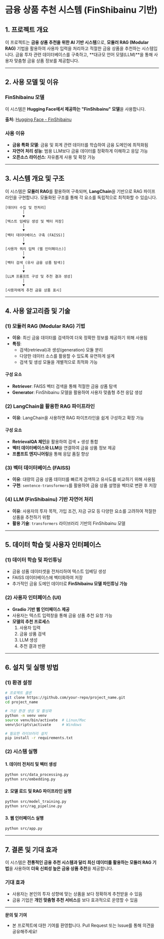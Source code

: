 # 금융 상품 추천 시스템 (FinShibainu 기반)

## 1. 프로젝트 개요

이 프로젝트는 **금융 상품 추천을 위한 AI 기반 시스템**으로, **모듈러 RAG (Modular RAG)** 기법을 활용하여 사용자 입력을 처리하고 적절한 금융 상품을 추천하는 시스템입니다. 금융 투자 관련 데이터베이스를 구축하고, **대규모 언어 모델(LLM)**을 통해 사용자 맞춤형 금융 상품 정보를 제공합니다.

---

## 2. 사용 모델 및 이유

### **FinShibainu 모델**
이 시스템은 **Hugging Face에서 제공하는 "FinShibainu" 모델**을 사용합니다.

**출처:** [Hugging Face - FinShibainu](https://huggingface.co/FinShibainu)

### **사용 이유**
- **금융 특화 모델**: 금융 및 회계 관련 데이터를 학습하여 금융 도메인에 최적화됨
- **자연어 처리 성능**: 범용 LLM보다 금융 데이터를 정확하게 이해하고 응답 가능
- **오픈소스 라이선스**: 자유롭게 사용 및 확장 가능

---

## 3. 시스템 개요 및 구조

이 시스템은 **모듈러 RAG**를 활용하여 구축되며, **LangChain**을 기반으로 RAG 파이프라인을 구현합니다. 모듈화된 구조를 통해 각 요소를 독립적으로 최적화할 수 있습니다.

```plaintext
[데이터 수집 및 전처리]
        │
        ▼
[텍스트 임베딩 생성 및 벡터 저장]
        │
        ▼
[벡터 데이터베이스 구축 (FAISS)]
        │
        ▼
[사용자 쿼리 입력 (웹 인터페이스)]
        │
        ▼
[벡터 검색 (유사 금융 상품 탐색)]
        │
        ▼
[LLM 프롬프트 구성 및 추천 결과 생성]
        │
        ▼
[사용자에게 추천 금융 상품 표시]
```

---

## 4. 사용 알고리즘 및 기술

### (1) **모듈러 RAG (Modular RAG) 기법**
- **이유**: 최신 금융 데이터를 검색하여 더욱 정확한 정보를 제공하기 위해 사용됨
- **특징**:
  - 검색(retrieval)과 생성(generation) 모듈 분리
  - 다양한 데이터 소스를 활용할 수 있도록 유연하게 설계
  - 검색 및 생성 모듈을 개별적으로 최적화 가능

#### **구성 요소**
- **Retriever**: FAISS 벡터 검색을 통해 적절한 금융 상품 탐색
- **Generator**: FinShibainu 모델을 활용하여 사용자 맞춤형 추천 응답 생성

### (2) **LangChain을 활용한 RAG 파이프라인**
- **이유**: LangChain을 사용하면 RAG 파이프라인을 쉽게 구성하고 확장 가능

#### **구성 요소**
- **RetrievalQA 체인**을 활용하여 검색 + 생성 통합
- **벡터 데이터베이스와 LLM**을 연결하여 금융 상품 정보 제공
- **프롬프트 엔지니어링**을 통해 응답 품질 향상

### (3) **벡터 데이터베이스 (FAISS)**
- **이유**: 대량의 금융 상품 데이터를 빠르게 검색하고 유사도를 비교하기 위해 사용됨
- **구현**: `sentence-transformers`를 활용하여 금융 상품 설명을 벡터로 변환 후 저장

### (4) **LLM (FinShibainu) 기반 자연어 처리**
- **이유**: 사용자의 투자 목적, 가입 조건, 자금 규모 등 다양한 요소를 고려하여 적절한 상품을 추천하기 위함
- **활용 기술**: `transformers` 라이브러리 기반의 FinShibainu 모델

---

## 5. 데이터 학습 및 사용자 인터페이스

### (1) 데이터 학습 및 파인튜닝
- 금융 상품 데이터셋을 전처리하여 텍스트 임베딩 생성
- FAISS 데이터베이스에 벡터화하여 저장
- 추가적인 금융 도메인 데이터로 **FinShibainu 모델 파인튜닝 가능**

### (2) 사용자 인터페이스 (UI)
- **Gradio 기반 웹 인터페이스 제공**
- 사용자는 텍스트 입력창을 통해 금융 상품 추천 요청 가능
- **모델의 추천 프로세스**
  1. 사용자 입력
  2. 금융 상품 검색
  3. LLM 생성
  4. 추천 결과 반환

---

## 6. 설치 및 실행 방법

### (1) 환경 설정
```bash
# 프로젝트 클론
git clone https://github.com/your-repo/project_name.git
cd project_name

# 가상 환경 생성 및 활성화
python -m venv venv
source venv/bin/activate  # Linux/Mac
venv\Scripts\activate     # Windows

# 필요한 라이브러리 설치
pip install -r requirements.txt
```

### (2) 시스템 실행
#### 1. 데이터 전처리 및 벡터 생성
```bash
python src/data_processing.py
python src/embedding.py
```

#### 2. 모델 로드 및 RAG 파이프라인 실행
```bash
python src/model_training.py
python src/rag_pipeline.py
```

#### 3. 웹 인터페이스 실행
```bash
python src/app.py
```

---

## 7. 결론 및 기대 효과

이 시스템은 **전통적인 금융 추천 시스템과 달리 최신 데이터를 활용하는 모듈러 RAG 기법**을 사용하여 **더욱 신뢰성 높은 금융 상품 추천**을 제공합니다.

### **기대 효과**
- 사용자는 본인의 투자 성향에 맞는 상품을 보다 정확하게 추천받을 수 있음
- 금융 기업은 **개인 맞춤형 추천 서비스**를 보다 효과적으로 운영할 수 있음

---

**문의 및 기여**
- 본 프로젝트에 대한 기여를 환영합니다. Pull Request 또는 Issue를 통해 의견을 공유해주세요!
